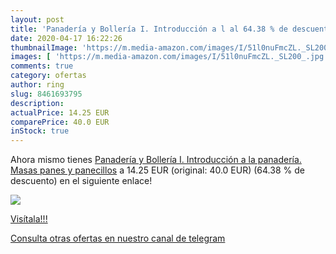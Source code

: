 ```yaml
---
layout: post
title: 'Panadería y Bollería I. Introducción a l al 64.38 % de descuento'
date: 2020-04-17 16:22:26
thumbnailImage: 'https://m.media-amazon.com/images/I/51l0nuFmcZL._SL200_.jpg'
images: [ 'https://m.media-amazon.com/images/I/51l0nuFmcZL._SL200_.jpg' ]
comments: true
category: ofertas
author: ring
slug: 8461693795
description:
actualPrice: 14.25 EUR
comparePrice: 40.0 EUR
inStock: true
---
```


Ahora mismo tienes [Panadería y Bollería I. Introducción a la panadería. Masas  panes y panecillos](https://www.amazon.com/dp/8461693795/?tag=redken08-20) a 14.25 EUR (original: 40.0 EUR) (64.38 %  de descuento) en el siguiente enlace!

[![](https://m.media-amazon.com/images/I/51l0nuFmcZL._SL200_.jpg)](https://www.amazon.com/dp/8461693795/?tag=redken08-20)

[Visítala!!!](https://www.amazon.com/dp/8461693795/?tag=redken08-20)

[Consulta otras ofertas en nuestro canal de telegram](https://t.me/s/ofertas25)
